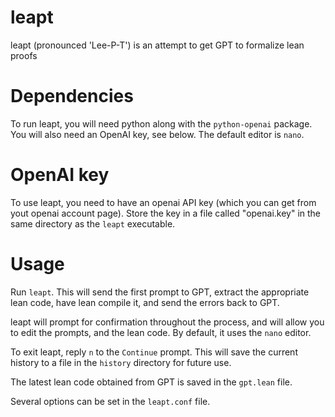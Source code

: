 # leapt
leapt (pronounced 'Lee-P-T') is an attempt to get GPT to formalize lean proofs

# Dependencies
To run leapt, you will need python along with the `python-openai` package. You
will also need an OpenAI key, see below. The default editor is `nano`.

# OpenAI key
To use leapt, you need to have an openai API key (which you can get from yout
openai account page). Store the key in a file called "openai.key" in the same
directory as the `leapt` executable.

# Usage
Run `leapt`. This will send the first prompt to GPT, extract the appropriate
lean code, have lean compile it, and send the errors back to GPT.

leapt will prompt for confirmation throughout the process, and will allow you
to edit the prompts, and the lean code. By default, it uses the `nano` editor.

To exit leapt, reply `n` to the `Continue` prompt. This will save the current
history to a file in the `history` directory for future use.

The latest lean code obtained from GPT is saved in the `gpt.lean` file.

Several options can be set in the `leapt.conf` file.
